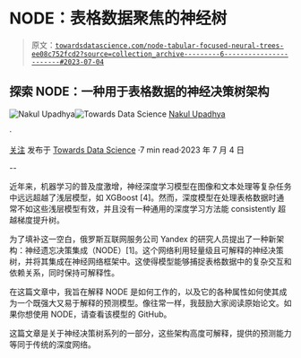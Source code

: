 # NODE：表格数据聚焦的神经树

> 原文：[`towardsdatascience.com/node-tabular-focused-neural-trees-ee08c752fcd2?source=collection_archive---------6-----------------------#2023-07-04`](https://towardsdatascience.com/node-tabular-focused-neural-trees-ee08c752fcd2?source=collection_archive---------6-----------------------#2023-07-04)

## 探索 NODE：一种用于表格数据的神经决策树架构

[](https://medium.com/@upadhyan?source=post_page-----ee08c752fcd2--------------------------------)![Nakul Upadhya](https://medium.com/@upadhyan?source=post_page-----ee08c752fcd2--------------------------------)[](https://towardsdatascience.com/?source=post_page-----ee08c752fcd2--------------------------------)![Towards Data Science](https://towardsdatascience.com/?source=post_page-----ee08c752fcd2--------------------------------) [Nakul Upadhya](https://medium.com/@upadhyan?source=post_page-----ee08c752fcd2--------------------------------)

·

[关注](https://medium.com/m/signin?actionUrl=https%3A%2F%2Fmedium.com%2F_%2Fsubscribe%2Fuser%2F4d9dddc62a80&operation=register&redirect=https%3A%2F%2Ftowardsdatascience.com%2Fnode-tabular-focused-neural-trees-ee08c752fcd2&user=Nakul+Upadhya&userId=4d9dddc62a80&source=post_page-4d9dddc62a80----ee08c752fcd2---------------------post_header-----------) 发布于 [Towards Data Science](https://towardsdatascience.com/?source=post_page-----ee08c752fcd2--------------------------------) ·7 min read·2023 年 7 月 4 日[](https://medium.com/m/signin?actionUrl=https%3A%2F%2Fmedium.com%2F_%2Fvote%2Ftowards-data-science%2Fee08c752fcd2&operation=register&redirect=https%3A%2F%2Ftowardsdatascience.com%2Fnode-tabular-focused-neural-trees-ee08c752fcd2&user=Nakul+Upadhya&userId=4d9dddc62a80&source=-----ee08c752fcd2---------------------clap_footer-----------)

--

[](https://medium.com/m/signin?actionUrl=https%3A%2F%2Fmedium.com%2F_%2Fbookmark%2Fp%2Fee08c752fcd2&operation=register&redirect=https%3A%2F%2Ftowardsdatascience.com%2Fnode-tabular-focused-neural-trees-ee08c752fcd2&source=-----ee08c752fcd2---------------------bookmark_footer-----------)

近年来，机器学习的普及度激增，神经深度学习模型在图像和文本处理等复杂任务中远远超越了浅层模型，如 XGBoost [4]。然而，深度模型在处理表格数据时通常不如这些浅层模型有效，并且没有一种通用的深度学习方法能 consistently 超越梯度提升树。

为了填补这一空白，俄罗斯互联网服务公司 Yandex 的研究人员提出了一种新架构：神经遗忘决策集成（NODE）[1]。这个网络利用轻量级且可解释的神经决策树，并将其集成在神经网络框架中。这使得模型能够捕捉表格数据中的复杂交互和依赖关系，同时保持可解释性。

在这篇文章中，我旨在解释 NODE 是如何工作的，以及它的各种属性如何使其成为一个既强大又易于解释的预测模型。像往常一样，我鼓励大家阅读原始论文。如果你想使用 NODE，请查看该模型的 GitHub。

这篇文章是关于神经决策树系列的一部分，这些架构高度可解释，提供的预测能力等同于传统的深度网络。
